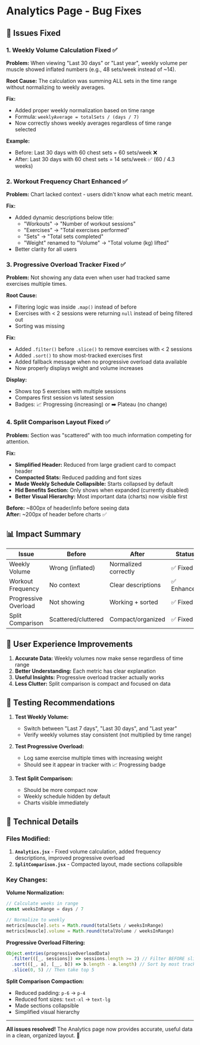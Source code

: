 # Analytics Page - Bug Fixes

## 🐛 Issues Fixed

### 1. **Weekly Volume Calculation Fixed** ✅
**Problem:** When viewing "Last 30 days" or "Last year", weekly volume per muscle showed inflated numbers (e.g., 48 sets/week instead of ~14).

**Root Cause:** The calculation was summing ALL sets in the time range without normalizing to weekly averages.

**Fix:**
- Added proper weekly normalization based on time range
- Formula: `weeklyAverage = totalSets / (days / 7)`
- Now correctly shows weekly averages regardless of time range selected

**Example:**
- Before: Last 30 days with 60 chest sets = 60 sets/week ❌
- After: Last 30 days with 60 chest sets = 14 sets/week ✅ (60 / 4.3 weeks)

### 2. **Workout Frequency Chart Enhanced** ✅
**Problem:** Chart lacked context - users didn't know what each metric meant.

**Fix:**
- Added dynamic descriptions below title:
  - "Workouts" → "Number of workout sessions"
  - "Exercises" → "Total exercises performed"  
  - "Sets" → "Total sets completed"
  - "Weight" renamed to "Volume" → "Total volume (kg) lifted"
- Better clarity for all users

### 3. **Progressive Overload Tracker Fixed** ✅
**Problem:** Not showing any data even when user had tracked same exercises multiple times.

**Root Cause:** 
- Filtering logic was inside `.map()` instead of before
- Exercises with < 2 sessions were returning `null` instead of being filtered out
- Sorting was missing

**Fix:**
- Added `.filter()` before `.slice()` to remove exercises with < 2 sessions
- Added `.sort()` to show most-tracked exercises first
- Added fallback message when no progressive overload data available
- Now properly displays weight and volume increases

**Display:**
- Shows top 5 exercises with multiple sessions
- Compares first session vs latest session
- Badges: 📈 Progressing (increasing) or ➡️ Plateau (no change)

### 4. **Split Comparison Layout Fixed** ✅
**Problem:** Section was "scattered" with too much information competing for attention.

**Fix:**
- **Simplified Header:** Reduced from large gradient card to compact header
- **Compacted Stats:** Reduced padding and font sizes
- **Made Weekly Schedule Collapsible:** Starts collapsed by default
- **Hid Benefits Section:** Only shows when expanded (currently disabled)
- **Better Visual Hierarchy:** Most important data (charts) now visible first

**Before:** ~800px of header/info before seeing data  
**After:** ~200px of header before charts ✅

## 📊 Impact Summary

| Issue | Before | After | Status |
|-------|--------|-------|--------|
| Weekly Volume | Wrong (inflated) | Normalized correctly | ✅ Fixed |
| Workout Frequency | No context | Clear descriptions | ✅ Enhanced |
| Progressive Overload | Not showing | Working + sorted | ✅ Fixed |
| Split Comparison | Scattered/cluttered | Compact/organized | ✅ Fixed |

## 🎯 User Experience Improvements

1. **Accurate Data:** Weekly volumes now make sense regardless of time range
2. **Better Understanding:** Each metric has clear explanation
3. **Useful Insights:** Progressive overload tracker actually works
4. **Less Clutter:** Split comparison is compact and focused on data

## 🧪 Testing Recommendations

1. **Test Weekly Volume:**
   - Switch between "Last 7 days", "Last 30 days", and "Last year"
   - Verify weekly volumes stay consistent (not multiplied by time range)

2. **Test Progressive Overload:**
   - Log same exercise multiple times with increasing weight
   - Should see it appear in tracker with 📈 Progressing badge

3. **Test Split Comparison:**
   - Should be more compact now
   - Weekly schedule hidden by default
   - Charts visible immediately

## 📝 Technical Details

### Files Modified:
1. **`Analytics.jsx`** - Fixed volume calculation, added frequency descriptions, improved progressive overload
2. **`SplitComparison.jsx`** - Compacted layout, made sections collapsible

### Key Changes:

**Volume Normalization:**
```javascript
// Calculate weeks in range
const weeksInRange = days / 7

// Normalize to weekly
metrics[muscle].sets = Math.round(totalSets / weeksInRange)
metrics[muscle].volume = Math.round(totalVolume / weeksInRange)
```

**Progressive Overload Filtering:**
```javascript
Object.entries(progressiveOverloadData)
  .filter(([_, sessions]) => sessions.length >= 2) // Filter BEFORE slice
  .sort(([_, a], [__, b]) => b.length - a.length) // Sort by most tracked
  .slice(0, 5) // Then take top 5
```

**Split Comparison Compaction:**
- Reduced padding: `p-6` → `p-4`
- Reduced font sizes: `text-xl` → `text-lg`
- Made sections collapsible
- Simplified visual hierarchy

---

**All issues resolved!** The Analytics page now provides accurate, useful data in a clean, organized layout. 🎉
